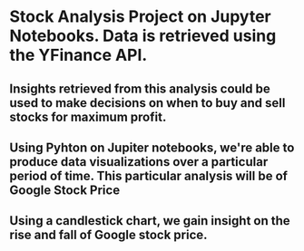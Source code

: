 # Stock Analysis Project on Jupyter Notebooks. Data is retrieved using the YFinance API.

## Insights retrieved from this analysis could be used to make decisions on when to buy and sell stocks for maximum profit.

## Using Pyhton on Jupiter notebooks, we're able to produce data visualizations over a particular period of time. This particular analysis will be of Google Stock Price

## Using a candlestick chart, we gain insight on the rise and fall of Google stock price.

